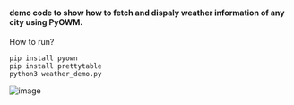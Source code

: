#### demo code to show how to fetch and dispaly weather information of any city using PyOWM.

How to run?
```
pip install pyown
pip install prettytable
python3 weather_demo.py
```

![image](https://user-images.githubusercontent.com/23621486/170860403-d6961737-0e77-444f-82e9-a983fbee6c05.png)
